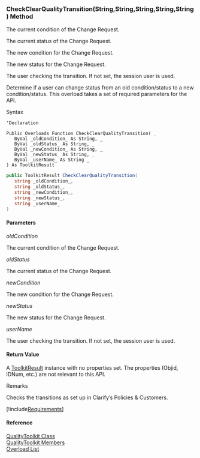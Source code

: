 ﻿### CheckClearQualityTransition(String,String,String,String,String) Method

The current condition of the Change Request.

The current status of the Change Request.

The new condition for the Change Request.

The new status for the Change Request.

The user checking the transition. If not set, the session user is used.

Determine if a user can change status from an old condition/status to a new condition/status. This overload takes a set of required parameters for the API.

Syntax

```vbnet
'Declaration

Public Overloads Function CheckClearQualityTransition( _
   ByVal _oldCondition_ As String, _
   ByVal _oldStatus_ As String, _
   ByVal _newCondition_ As String, _
   ByVal _newStatus_ As String, _
   ByVal _userName_ As String _
) As ToolkitResult
```

```csharp
public ToolkitResult CheckClearQualityTransition( 
   string _oldCondition_,
   string _oldStatus_,
   string _newCondition_,
   string _newStatus_,
   string _userName_
)
```

#### Parameters

_oldCondition_

The current condition of the Change Request.

_oldStatus_

The current status of the Change Request.

_newCondition_

The new condition for the Change Request.

_newStatus_

The new status for the Change Request.

_userName_

The user checking the transition. If not set, the session user is used.

#### Return Value

A [ToolkitResult](FChoice.Toolkits.Clarify~FChoice.Toolkits.Clarify.ToolkitResult.md) instance with no properties set. The properties (Objid, IDNum, etc.) are not relevant to this API.

Remarks

Checks the transitions as set up in Clarify’s Policies & Customers.

[!include[Requirements](../partials/requirements.md)]

#### Reference

[QualityToolkit Class](FChoice.Toolkits.Clarify~FChoice.Toolkits.Clarify.Quality.QualityToolkit.md)  
[QualityToolkit Members](FChoice.Toolkits.Clarify~FChoice.Toolkits.Clarify.Quality.QualityToolkit_members.md)  
[Overload List](FChoice.Toolkits.Clarify~FChoice.Toolkits.Clarify.Quality.QualityToolkit~CheckClearQualityTransition.md)